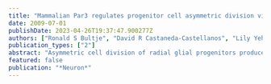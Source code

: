 ```yaml
---
title: "Mammalian Par3 regulates progenitor cell asymmetric division via notch signaling in the developing neocortex"
date: 2009-07-01
publishDate: 2023-04-26T19:37:47.900277Z
authors: ["Ronald S Bultje", "David R Castaneda-Castellanos", "Lily Yeh Jan", "Yuh-Nung Jan", "Arnold R Kriegstein", "Song-Hai Shi"]
publication_types: ["2"]
abstract: "Asymmetric cell division of radial glial progenitors produces neurons while allowing self-renewal; however, little is known about the mechanism that generates asymmetry in daughter cell fate specification. Here, we found that mammalian partition defective protein 3 (mPar3), a key cell polarity determinant, exhibits dynamic distribution in radial glial progenitors. While it is enriched at the lateral membrane domain in the ventricular endfeet during interphase, mPar3 becomes dispersed and shows asymmetric localization as cell cycle progresses. Either removal or ectopic expression of mPar3 prevents radial glial progenitors from dividing asymmetrically yet generates different outcomes in daughter cell fate specification. Furthermore, the expression level of mPar3 affects Notch signaling, and manipulations of Notch signaling or Numb expression suppress mPar3 regulation of radial glial cell division and daughter cell fate specification. These results reveal a critical molecular pathway underlying asymmetric cell division of radial glial progenitors in the mammalian neocortex."
featured: false
publication: "*Neuron*"
---
```


